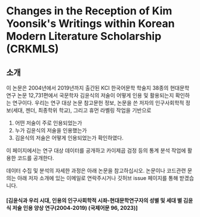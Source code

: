 # Changes in the Reception of Kim Yoonsik's Writings within Korean Modern Literature Scholarship (CRKMLS)

## 소개
이 논문은 2004년에서 2019년까지 출간된 KCI 한국어문학 학술지 38종의 현대문학 연구 논문 12,731편에서 
국문학자 김윤식의 저술이 어떻게 인용 및 활용되는지 확인하는 연구이다.
우리는 연구 대상 논문 참고문헌 정보, 논문을 쓴 저자의 인구사회학적 정보(세대, 젠더, 최종학위 학교), 그리고 휴먼 라벨링 작업을 기반으로  
1) 어떤 저술이 주로 인용되었는가  
2) 누가 김윤식의 저술을 인용했는가  
3) 김윤식의 저술은 어떻게 인용되었는가 확인하였다.  

이 페이지에서는 연구 대상 데이터를 공개하고 카이제곱 검정 등의 통계 분석 작업에 활용한 코드를 공개한다.

데이터 수집 및 분석의 자세한 과정은 아래 논문을 참고하십시오.
논문이나 코드관련 문의는 아래 저자 소개에 있는 이메일로 연락주시거나 깃허브 issue 페이지를 통해 받겠습니다.  
#### [김윤식과 우리 시대, 인용의 인구사회학적 시좌-현대문학연구자의 성별 및 세대 별 김윤식 저술 인용 양상 연구(2004-2019) (국제어문 96, 2023)]
